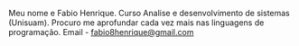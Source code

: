 Meu nome e Fabio Henrique.
Curso Analise e desenvolvimento de sistemas (Unisuam).
Procuro me aprofundar cada vez mais nas linguagens de programação.
Email - fabio8henrique@gmail.com

<!---
FabioHTG/FabioHTG is a ✨ special ✨ repository because its `README.md` (this file) appears on your GitHub profile.
You can click the Preview link to take a look at your changes.
--->
